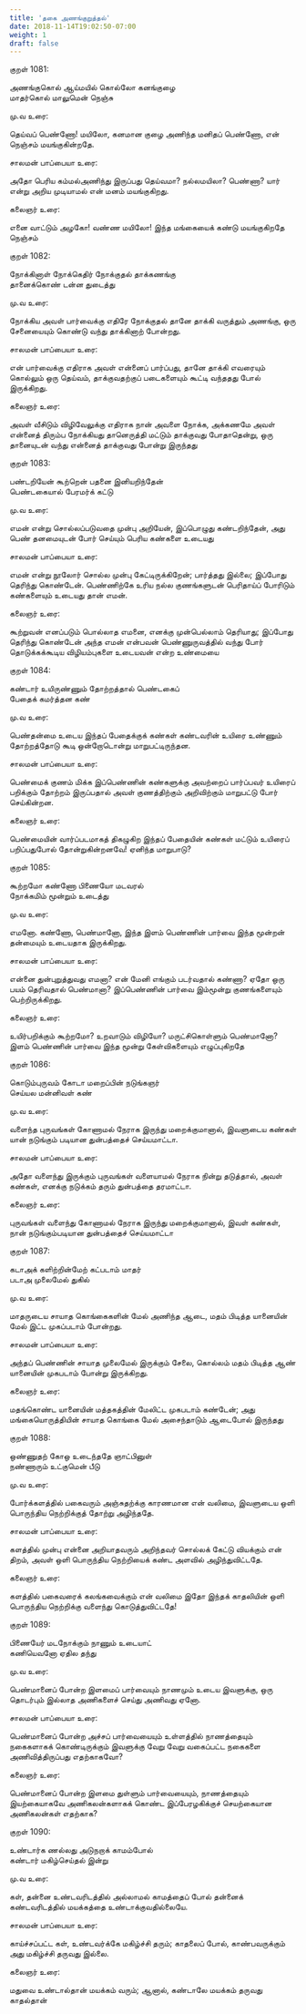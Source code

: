 ```yaml
---
title: 'தகை அணங்குறுத்தல்'
date: 2018-11-14T19:02:50-07:00
weight: 1
draft: false
---
```




குறள்  1081:

அணங்குகொல் ஆய்மயில் கொல்லோ கனங்குழை  
மாதர்கொல் மாலுமென் நெஞ்சு

மு.வ உரை:

தெய்வப் பெண்ணோ! மயிலோ, கனமான குழை அணிந்த மனிதப் பெண்ணோ, என் நெஞ்சம் மயங்குகின்றதே.

சாலமன் பாப்பையா உரை:

அதோ பெரிய கம்மல்அணிந்து இருப்பது தெய்வமா? நல்லமயிலா? பெண்ணா? யார் என்று அறிய முடியாமல் என் மனம் மயங்குகிறது.

கலைஞர் உரை:

எனை வாட்டும் அழகோ! வண்ண மயிலோ! இந்த மங்கையைக் கண்டு மயங்குகிறதே நெஞ்சம்

குறள்  1082:

நோக்கினாள் நோக்கெதிர் நோக்குதல் தாக்கணங்கு  
தானைக்கொண் டன்ன துடைத்து

மு.வ உரை:

நோக்கிய அவள் பார்வைக்கு எதிரே நோக்குதல் தானே தாக்கி வருத்தும் அணங்கு, ஒரு சேனையையும் கொண்டு வந்து தாக்கினாற் போன்றது.

சாலமன் பாப்பையா உரை:

என் பார்வைக்கு எதிராக அவள் என்னைப் பார்ப்பது, தானே தாக்கி எவரையும் கொல்லும் ஒரு தெய்வம், தாக்குவதற்குப் படைகளையும் கூட்டி வந்ததது போல் இருக்கிறது.

கலைஞர் உரை:

அவள் வீசிடும் விழிவேலுக்கு எதிராக நான் அவளை நோக்க, அக்கணமே அவள் என்னைத் திரும்ப நோக்கியது தானெருத்தி மட்டும் தாக்குவது போதாதென்று, ஒரு தானையுடன் வந்து என்னைத் தாக்குவது போன்று இருந்தது

குறள்  1083:

பண்டறியேன் கூற்றென் பதனை இனியறிந்தேன்  
பெண்டகையால் பேரமர்க் கட்டு

மு.வ உரை:

எமன் என்று சொல்லப்படுவதை முன்பு அறியேன், இப்பொழுது கண்டறிந்தேன், அது பெண் தனமையுடன் போர் செய்யும் பெரிய கண்களை உடையது

சாலமன் பாப்பையா உரை:

எமன் என்று நூலோர் சொல்ல முன்பு கேட்டிருக்கிறேன்; பார்த்தது இல்லை; இப்போது தெரிந்து கொண்டேன். பெண்ணிற்கே உரிய நல்ல குணங்களுடன் பெரிதாய்ப் போரிடும் கண்களையும் உடையது தான் எமன்.

கலைஞர் உரை:

கூற்றுவன் எனப்படும் பொல்லாத எமனை, எனக்கு முன்பெல்லாம் தெரியாது; இப்போது தெரிந்து கொண்டேன் அந்த எமன் என்பவன் பெண்ணுருவத்தில் வந்து போர் தொடுக்கக்கூடிய விழியம்புகளை உடையவன் என்ற உண்மையை

குறள்  1084:

கண்டார் உயிருண்ணும் தோற்றத்தால் பெண்டகைப்  
பேதைக் கமர்த்தன கண்

மு.வ உரை:

பெண்தன்மை உடைய இந்தப் பேதைக்குக் கண்கள் கண்டவரின் உயிரை உண்ணும் தோற்றத்தோடு கூடி ஒன்றோடொன்று மாறுபட்டிருந்தன.

சாலமன் பாப்பையா உரை:

பெண்மைக் குணம் மிக்க இப்பெண்ணின் கண்களுக்கு அவற்றைப் பார்ப்பவர் உயிரைப் பறிக்கும் தோற்றம் இருப்பதால் அவள் குணத்திற்கும் அறிவிற்கும் மாறுபட்டு போர் செய்கின்றன.

கலைஞர் உரை:

பெண்மையின் வார்ப்படமாகத் திகழுகிற இந்தப் பேதையின் கண்கள் மட்டும் உயிரைப் பறிப்பதுபோல் தோன்றுகின்றனவே! ஏனிந்த மாறுபாடு?

குறள்  1085:

கூற்றமோ கண்ணோ பிணையோ மடவரல்  
நோக்கமிம் மூன்றும் உடைத்து

மு.வ உரை:

எமனோ. கண்ணோ, பெண்மானோ, இந்த இளம் பெண்ணின் பார்வை இந்த மூன்றன் தன்மையும் உடையதாக இருக்கிறது.

சாலமன் பாப்பையா உரை:

என்னை துன்புறுத்துவது எமனா? என் மேனி எங்கும் படர்வதால் கண்ணா? ஏதோ ஒரு பயம் தெரிவதால் பெண்மானா? இப்பெண்ணின் பார்வை இம்மூன்று குணங்களையும் பெற்றிருக்கிறது.

கலைஞர் உரை:

உயிர்பறிக்கும் கூற்றமோ? உறவாடும் விழியோ? மருட்சிகொள்ளும் பெண்மானோ? இளம் பெண்ணின் பார்வை இந்த மூன்று கேள்விகளையும் எழுப்புகிறதே

குறள்  1086:

கொடும்புருவம் கோடா மறைப்பின் நடுங்கஞர்  
செய்யல மன்னிவள் கண்

மு.வ உரை:

வளைந்த புருவங்கள் கோணாமல் நேராக இருந்து மறைக்குமானால், இவளுடைய கண்கள் யான் நடுங்கும் படியான துன்பத்தைச் செய்யமாட்டா.

சாலமன் பாப்பையா உரை:

அதோ வளைந்து இருக்கும் புருவங்கள் வளையாமல் நேராக நின்று தடுத்தால், அவள் கண்கள், எனக்கு நடுக்கம் தரும் துன்பத்தை தரமாட்டா.

கலைஞர் உரை:

புருவங்கள் வளைந்து கோணாமல் நேராக இருந்து மறைக்குமானால், இவள் கண்கள், நான் நடுங்கும்படியான துன்பத்தைச் செய்யமாட்டா

குறள்  1087:

கடாஅக் களிற்றின்மேற் கட்படாம் மாதர்  
படாஅ முலைமேல் துகில்

மு.வ உரை:

மாதருடைய சாயாத கொங்கைகளின் மேல் அணிந்த ஆடை, மதம் பிடித்த யானையின் மேல் இட்ட முகப்படாம் போன்றது.

சாலமன் பாப்பையா உரை:

அந்தப் பெண்ணின் சாயாத முலைமேல் இருக்கும் சேலை, கொல்லம் மதம் பிடித்த ஆண் யானையின் முகபடாம் போன்று இருக்கிறது.

கலைஞர் உரை:

மதங்கொண்ட யானையின் மத்தகத்தின் மேலிட்ட முகபடாம் கண்டேன்; அது மங்கையொருத்தியின் சாயாத கொங்கை மேல் அசைந்தாடும் ஆடைபோல் இருந்தது

குறள்  1088:

ஒண்ணுதற் கோஒ உடைந்ததே ஞாட்பினுள்  
நண்ணாரும் உட்குமென் பீடு

மு.வ உரை:

போர்க்களத்தில் பகைவரும் அஞ்சுதற்க்கு காரணமான என் வலிமை, இவளுடைய ஒளி பொருந்திய நெற்றிக்குத் தோற்று அழிந்ததே.

சாலமன் பாப்பையா உரை:

களத்தில் முன்பு என்னை அறியாதவரும் அறிந்தவர் சொல்லக் கேட்டு வியக்கும் என் திறம், அவள் ஒளி பொருந்திய நெற்றியைக் கண்ட அளவில் அழிந்துவிட்டதே.

கலைஞர் உரை:

களத்தில் பகைவரைக் கலங்கவைக்கும் என் வலிமை இதோ இந்தக் காதலியின் ஒளி பொருந்திய நெற்றிக்கு வளைந்து கொடுத்துவிட்டதே!

குறள்  1089:

பிணையேர் மடநோக்கும் நாணும் உடையாட்  
கணியெவனோ ஏதில தந்து

மு.வ உரை:

பெண்மானைப் போன்ற இளமைப் பார்வையும் நாணமும் உடைய இவளுக்கு, ஒரு தொடர்பும் இல்லாத அணிகளைச் செய்து அணிவது ஏனோ.

சாலமன் பாப்பையா உரை:

பெண்மானைப் போன்ற அச்சப் பார்வையையும் உள்ளத்தில் நாணத்தையும் நகைகளாகக் கொண்டிருக்கும் இவளுக்கு வேறு வேறு வகைப்பட்ட நகைகளை அணிவித்திருப்பது எதற்காகவோ?

கலைஞர் உரை:

பெண்மானைப் போன்ற இளமை துள்ளும் பார்வையையும், நாணத்தையும் இயற்கையாகவே அணிகலன்களாகக் கொண்ட இப்பேரழகிக்குச் செயற்கையான அணிகலன்கள் எதற்காக?

குறள்  1090:

உண்டார்க ணல்லது அடுநறாக் காமம்போல்  
கண்டார் மகிழ்செய்தல் இன்று

மு.வ உரை:

கள், தன்னை உண்டவரிடத்தில் அல்லாமல் காமத்தைப் போல் தன்னைக் கண்டவரிடத்தில் மயக்கத்தை உண்டாக்குவதில்லையே.

சாலமன் பாப்பையா உரை:

காய்ச்சப்பட்ட கள், உண்டவர்க்கே மகிழ்ச்சி தரும்; காதலைப் போல், காண்பவருக்கும் அது மகிழ்ச்சி தருவது இல்லை.

கலைஞர் உரை:

மதுவை உண்டால்தான் மயக்கம் வரும்; ஆனால், கண்டாலே மயக்கம் தருவது காதல்தான்